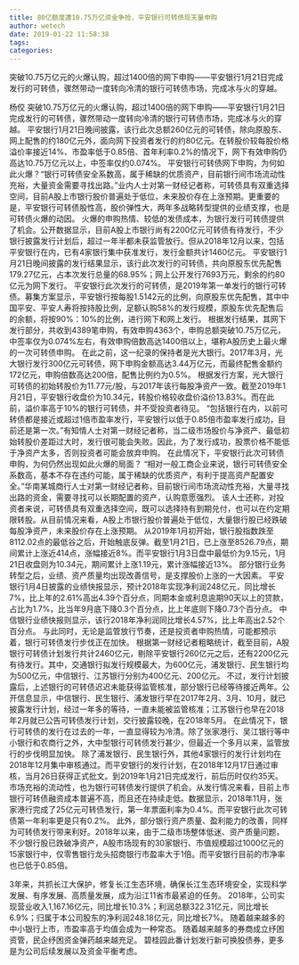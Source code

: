 ```yaml
---
title: 80亿额度遭10.75万亿资金争抢，平安银行可转债现天量申购
author: wetech
date: 2019-01-22 11:58:38
tags: 
categories: 
---
```

突破10.75万亿元的火爆认购，超过1400倍的网下申购——平安银行1月21日完成发行的可转债，骤然带动一度转向冷清的银行可转债市场，完成冰与火的穿越。
<!-- more -->
杨佼
突破10.75万亿元的火爆认购，超过1400倍的网下申购——平安银行1月21日完成发行的可转债，骤然带动一度转向冷清的银行可转债市场，完成冰与火的穿越。
平安银行1月21日晚间披露，该行此次总额260亿元的可转债，除向原股东、网上配售的约180亿元外，面向网下投资者发行的约80亿元。在转股价较每股价格溢价率接近14%、市盈率低于0.85倍、首年利率0.2%的情况下，网下有效申购仍高达10.75万亿元以上，中签率仅约0.074%。
平安银行可转债网下申购，为何如此火爆？“银行可转债安全系数高，属于稀缺的优质资产，目前银行间市场流动性充裕，大量资金需要寻找出路。”业内人士对第一财经记者称，可转债具有双重选择空间，目前A股上市银行股价普遍处于低位，未来股价存在上涨预期。更重要的是，平安银行可转债股性高，股价弹性大，两年多战略转型提供的业绩支撑，也是可转债火爆的动因。
火爆的申购热情、较低的发债成本，为银行发行可转债提供了机会。公开数据显示，目前A股上市银行尚有2200亿元可转债有待发行，不少银行披露发行计划后，超过一年半都未获监管放行。但从2018年12月以来，包括平安银行在内，已有4家银行集中获准发行，发行金额共计1460亿元。
平安银行1月21日晚间披露的发行结果显示，该行此次发行的可转债，共向原股东优先配售179.27亿元，占本次发行总量的68.95%；网上公开发行7693万元，剩余的约80亿元为网下发行。
平安银行此次发行的可转债，是2019年第一单发行的银行可转债。募集方案显示，平安银行按每股1.5142元的比例，向原股东优先配售，其中中国平安、平安人寿将按持股比例，足额认购58%的发行规模，原股东优先配售后的余额，将按90%：10%的比例，进行网下和网上发行。
根据发行结果，其网下发行部分，共收到4389笔申购，有效申购4363个，申购总额突破10.75万亿元，中签率仅为0.074%左右，有效申购倍数高达1400倍以上，堪称A股历史上最火爆的一次可转债申购。
在此之前，这一纪录的保持者是光大银行。2017年3月，光大银行发行300亿元可转债，网下申购金额高达3.44万亿元，而最终配售金额约172亿元，申购倍数高达200倍，配售比例约为0.5%。
根据发行方案，光大银行可转债的初始转股价为11.77元/股，与2017年该行每股净资产一致。截至2019年1月21日，平安银行收盘价为10.34元，转股价格较收盘价溢价13.83%。而在此前，溢价率高于10%的银行可转债，并不受投资者待见。
“包括银行在内，以前可转债都是接近或超过1倍市盈率发行，平安银行以低于0.85倍市盈率发行成功，目前还是第一次。”有知情人士对第一财经记者称，当二级市场股价与净资产、最低初始转股价差距过大时，发行很可能会失败。因此，为了发行成功，股票价格不能低于净资产太多，否则投资者可能会放弃申购。
在此情况下，平安银行此次可转债申购，为何仍然出现如此火爆的局面？
“相对一般工商企业来说，银行可转债安全系数高，基本不存在违约可能，属于稀缺的优质资产，有利于提高资产配置安全。”华南某城商行人士对第一财经记者称，目前银行间市场流动性充裕，大量寻找出路的资金，需要寻找可以长期配置的资产，认购意愿强烈。
该人士还称，对投资者来说，可转债具有双重选择空间，既可以选择持有到期兑付，也可以在约定期限转股。从目前情况来看，A股上市银行股价普遍处于低位，大量银行股已经跌破每股净资产，未来股价存在上涨预期。
从2019年1月初开始，银行股指数跌至8112.02点的最低谷之后，开始触底反弹。截至1月21日，已上涨至8526.79点，期间累计上涨近414点，涨幅接近8%。而平安银行1月3日盘中最低价为9.15元，1月21日收盘则为10.34元，期间累计上涨1.19元，累计涨幅接近13%。
部分银行业务转型之后，业绩、资产质量均出现改善信号，是支撑股价上涨的一大因素。
平安银行1月4日披露的业绩快报显示，预计2018年实现净利润248亿元，同比增长7%，比上年的2.61%高出4.39个百分点，同期本金或利息逾期90天以上的贷款，占比为1.7%，比当年9月底下降0.3个百分点，比上年底则下降0.73个百分点。
中信银行业绩快报则显示，该行2018年净利润同比增长4.57%，比上年高出2.52个百分点。
与此同时，无论是监管放行节奏，还是投资者申购热情，可能都预示着，银行可转债发行步伐正在加快。
根据第一财经记者粗略统计，截至目前，A股银行可转债计划发行共计2460亿元，剔除平安银行260亿元之后，还有2200亿元有待发行。其中，交通银行拟发行规模最大，为600亿元，浦发银行、民生银行均为500亿元，中信银行、江苏银行分别为400亿元、200亿元。
不过，发行计划披露后，上述银行的可转债迟迟未能获得监管核准，部分银行已经等待接近两年。公开信息显示，中信银行、民生银行、浦发银行早在2017年2月、3月、10月，就已披露发行计划，经过一年多的等待，一直未能被监管核准；江苏银行也早在2018年2月就已公告可转债发行计划，交行披露较晚，在2018年5月。
在此情况下，银行可转债的发行在过去的一年，一直显得较为冷清。除了张家港行、吴江银行等中小银行和农商行之外，大中型银行可转债发行甚少，但最近一个多月以来，监管放行的步伐明显加快。
除了浦发银行、民生银行外，其他4家银行的发行计划均在2018年12月集中审核通过。而平安银行的发行计划，在2018年12月17日通过审核，当月26日获得正式批文。到2019年1月21日完成发行，前后历时仅约35天。
市场充裕的流动性，也为银行可转债发行提供了机会。从发行情况来看，目前上市银行可转债融资成本普遍不高，而且还在持续走低。数据显示，2018年11月，张家港行完成了25亿元可转债发行，第一年票面利率为0.4%。而平安银行此次可转债第一年利率更是只有0.2%。
此外，部分银行资产质量、盈利能力的改善，同样为可转债发行带来利好。2018年以来，由于二级市场整体低迷、资产质量问题，不少银行股已跌破净资产，A股市场现有的30家银行、市值规模超过1000亿元的15家银行中，仅零售银行龙头招商银行市盈率大于1倍。而平安银行目前的市净率也已低于0.85倍。
 
 
3年来，共抓长江大保护，修复长江生态环境，确保长江生态环境安全，实现科学发展、有序发展、高质量发展，成为沿江11省市最紧迫的任务。
2018年，公司实现营业收入1,167.16亿元，同比增长10.3%；利润总额322.31亿元，同比增长6.9%；归属于本公司股东的净利润248.18亿元，同比增长7%。
随着越来越多的中小银行上市，市盈率高于均值会成为一种常态。
随着越来越多的券商成立纾困资管，民企纾困资金弹药越来越充足。
碧桂园此番计划发行新可换股债券，更多是为公司后续发展以及资金平衡考虑。
